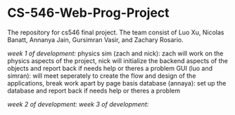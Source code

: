 # CS-546-Web-Prog-Project
The repository for cs546 final project. The team consist of Luo Xu, Nicolas Banatt, Annanya Jain, Gursimran Vasir, and Zachary Rosario.

*week 1 of development:*
physics sim (zach and nick): zach will work on the physics aspects of the project, nick will initialize the backend aspects of the objects and report back if needs help or theres a problem
GUI (luo and simran): will meet seperately to create the flow and design of the applications, break work apart by page basis
database (annaya): set up the database and report back if needs help or theres a problem

*week 2 of development:*
*week 3 of development:*
